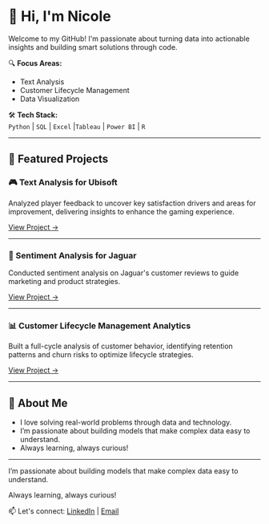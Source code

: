 # 👋 Hi, I'm Nicole  

Welcome to my GitHub! I'm passionate about turning data into actionable insights and building smart solutions through code.  

🔍 **Focus Areas:**  
- Text Analysis  
- Customer Lifecycle Management  
- Data Visualization  

🛠️ **Tech Stack:**  
`Python` | `SQL` | `Excel` |`Tableau` | `Power BI` | `R`

---

## 🌟 Featured Projects

### 🎮 Text Analysis for Ubisoft
Analyzed player feedback to uncover key satisfaction drivers and areas for improvement, delivering insights to enhance the gaming experience.  

[View Project →](https://github.com/nicoolee515/nicoleli/blob/main/Ubisoft_Project.ipynb)

---

### 🐆 Sentiment Analysis for Jaguar
Conducted sentiment analysis on Jaguar's customer reviews to guide marketing and product strategies.    

[View Project →](https://github.com/nicoolee515/nicoleli/blob/main/Jaguar_Project.ipynb)

---

### 📊 Customer Lifecycle Management Analytics
Built a full-cycle analysis of customer behavior, identifying retention patterns and churn risks to optimize lifecycle strategies.    

[View Project →](https://github.com/nicoolee515/nicoleli/blob/main/Customer%20Lifecycle%20Management.ipynb)

---

## 🚀 About Me
- I love solving real-world problems through data and technology.  
- I’m passionate about building models that make complex data easy to understand.  
- Always learning, always curious!

---

I’m passionate about building models that make complex data easy to understand.

Always learning, always curious!

📫 Let's connect:
[LinkedIn](https://www.linkedin.com/in/peimin-li-002491205) | [Email](mailto:peimin.li@edhec.com)

